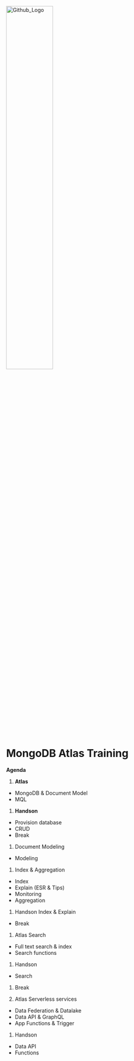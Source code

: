 <img src="https://companieslogo.com/img/orig/MDB_BIG-ad812c6c.png?t=1648915248" width="50%" title="Github_Logo"/> <br>

# MongoDB Atlas Training

__Agenda__

1. __Atlas__
  - MongoDB & Document Model
  - MQL
 
1.  __Handson__
  - Provision database
  - CRUD
 
- Break

1. Document Modeling
- Modeling
  
1.  Index & Aggregation
- Index
- Explain (ESR & Tips)
- Monitoring
- Aggregation
 
1. Handson
Index & Explain

- Break

1. Atlas Search
- Full text search & index
- Search functions
 
1. Handson
- Search
 
1. Break

1. Atlas Serverless services
- Data Federation & Datalake
- Data API & GraphQL
- App Functions & Trigger
 
1. Handson
- Data API
- Functions